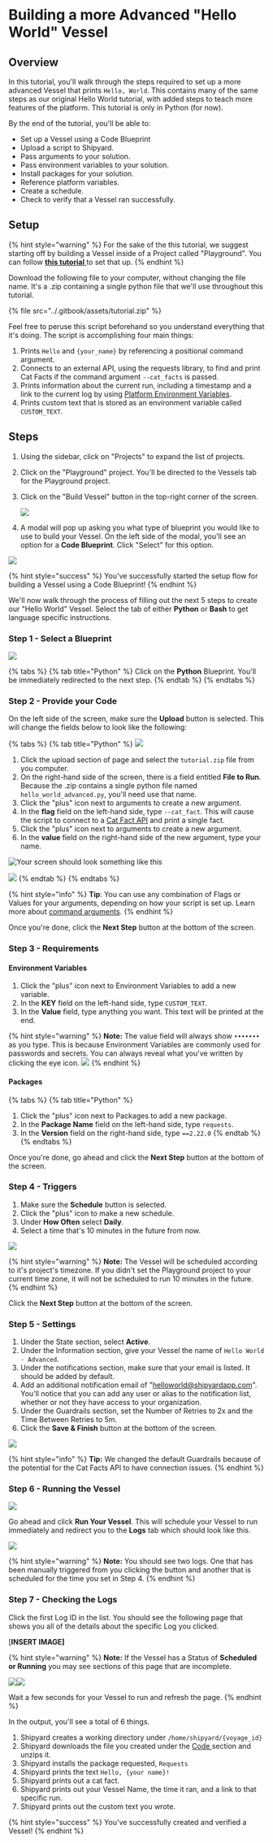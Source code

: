 # Building a more Advanced "Hello World" Vessel

## Overview

In this tutorial, you'll walk through the steps required to set up a more advanced Vessel that prints `Hello, World`. This contains many of the same steps as our original Hello World tutorial, with added steps to teach more features of the platform. This tutorial is only in Python \(for now\).  
  
By the end of the tutorial, you'll be able to:

* Set up a Vessel using a Code Blueprint
* Upload a script to Shipyard.
* Pass arguments to your solution.
* Pass environment variables to your solution.
* Install packages for your solution.
* Reference platform variables.
* Create a schedule.
* Check to verify that a Vessel ran successfully.

## Setup

{% hint style="warning" %}
For the sake of the this tutorial, we suggest starting off by building a Vessel inside of a Project called "Playground". You can follow [**this tutorial** ](building-playground-project.md)to set that up.
{% endhint %}

Download the following file to your computer, without changing the file name. It's a .zip containing a single python file that we'll use throughout this tutorial.

{% file src="../.gitbook/assets/tutorial.zip" %}

Feel free to peruse this script beforehand so you understand everything that it's doing. The script is accomplishing four main things:

1. Prints `Hello` and `{your_name}` by referencing a positional command argument.
2. Connects to an external API, using the requests library, to find and print Cat Facts if the command argument `--cat_facts` is passed.
3. Prints information about the current run, including a timestamp and a link to the current log by using [Platform Environment Variables](../reference/other-functions/platform-environment-variables.md).
4. Prints custom text that is stored as an environment variable called `CUSTOM_TEXT`.

## Steps

1. Using the sidebar, click on "Projects" to expand the list of projects.
2. Click on the "Playground" project. You'll be directed to the Vessels tab for the Playground project.
3. Click on the "Build Vessel" button in the top-right corner of the screen.  


   ![](../.gitbook/assets/image%20%2828%29.png)

  

4. A modal will pop up asking you what type of blueprint you would like to use to build your Vessel. On the left side of the modal, you'll see an option for a **Code Blueprint**. Click "Select" for this option.

![](../.gitbook/assets/image%20%2810%29.png)

{% hint style="success" %}
You've successfully started the setup flow for building a Vessel using a Code Blueprint! 
{% endhint %}

We'll now walk through the process of filling out the next 5 steps to create our "Hello World" Vessel. Select the tab of either **Python** or **Bash** to get language specific instructions.

### Step 1 - Select a Blueprint

![](../.gitbook/assets/image%20%2833%29.png)

{% tabs %}
{% tab title="Python" %}
Click on the **Python** Blueprint. You'll be immediately redirected to the next step.
{% endtab %}
{% endtabs %}

### Step 2 - Provide your Code

On the left side of the screen, make sure the **Upload** button is selected. This will change the fields below to look like the following:

{% tabs %}
{% tab title="Python" %}
![](../.gitbook/assets/image%20%2822%29.png)

1. Click the upload section of page and select the `tutorial.zip` file from you computer.
2. On the right-hand side of the screen, there is a field entitled **File to Run**. Because the .zip contains a single python file named `hello_world_advanced.py`, you'll need use that name.
3. Click the "plus" icon next to arguments to create a new argument.
4. In the **flag** field on the left-hand side, type `--cat_fact`. This will cause the script to connect to a [Cat Fact API](https://alexwohlbruck.github.io/cat-facts/) and print a single fact.
5. Click the "plus" icon next to arguments to create a new argument.
6. In the **value** field on the right-hand side of the new argument, type your name.

![Your screen should look something like this](../.gitbook/assets/image%20%287%29.png)

![](../.gitbook/assets/image%20%283%29.png)
{% endtab %}
{% endtabs %}

{% hint style="info" %}
**Tip**: You can use any combination of Flags or Values for your arguments, depending on how your script is set up. Learn more about [command arguments](../reference/vessels/command.md#arguments).
{% endhint %}

Once you're done, click the **Next Step** button at the bottom of the screen.

### **Step 3 - Requirements**

#### Environment Variables

1. Click the "plus" icon next to Environment Variables to add a new variable.
2. In the **KEY** field on the left-hand side, type `CUSTOM_TEXT`.
3. In the **Value** field, type anything you want. This text will be printed at the end.

{% hint style="warning" %}
**Note:** The value field will always show `•••••••` as you type. This is because Environment Variables are commonly used for passwords and secrets. You can always reveal what you've written by clicking the eye icon. ![](../.gitbook/assets/image%20%2811%29.png) 
{% endhint %}

#### Packages

{% tabs %}
{% tab title="Python" %}
1. Click the "plus" icon next to Packages to add a new package.
2. In the **Package Name** field on the left-hand side, type `requests`.
3. In the **Version** field on the right-hand side, type `==2.22.0`
{% endtab %}
{% endtabs %}

Once you're done, go ahead and click the **Next Step** button at the bottom of the screen.

### Step 4 - Triggers

1. Make sure the **Schedule** button is selected.
2. Click the "plus" icon to make a new schedule.
3. Under **How Often** select **Daily**.
4. Select a time that's 10 minutes in the future from now.

![](../.gitbook/assets/image%20%2821%29.png)

{% hint style="warning" %}
**Note:** The Vessel will be scheduled according to it's project's timezone. If you didn't set the Playground project to your current time zone, it will not be scheduled to run 10 minutes in the future.
{% endhint %}

Click the **Next Step** button at the bottom of the screen.

### **Step 5 - Settings**

1. Under the State section, select **Active**.
2. Under the Information section, give your Vessel the name of `Hello World - Advanced`.
3. Under the notifications section, make sure that your email is listed. It should be added by default.
4. Add an additional notification email of "[helloworld@shipyardapp.com](mailto:helloworld@shipyardapp.com)". You'll notice that you can add any user or alias to the notification list, whether or not they have access to your organization.
5. Under the Guardrails section, set the Number of Retries to 2x and the Time Between Retries to 5m.
6. Click the **Save & Finish** button at the bottom of the screen.

![](../.gitbook/assets/image%20%2819%29.png)

{% hint style="info" %}
**Tip:** We changed the default Guardrails because of the potential for the Cat Facts API to have connection issues.
{% endhint %}

### Step 6 - Running the Vessel

![](../.gitbook/assets/image%20%2823%29.png)

Go ahead and click **Run Your Vessel**. This will schedule your Vessel to run immediately and redirect you to the **Logs** tab which should look like this.

![](../.gitbook/assets/image%20%2818%29.png)

{% hint style="warning" %}
**Note:** You should see two logs. One that has been manually triggered from you clicking the button and another that is scheduled for the time you set in Step 4.
{% endhint %}

### Step 7 - Checking the Logs

Click the first Log ID in the list. You should see the following page that shows you all of the details about the specific Log you clicked.

\[**INSERT IMAGE\]**

{% hint style="warning" %}
**Note:** If the Vessel has a Status of **Scheduled or Running** you may see sections of this page that are incomplete. 

![](../.gitbook/assets/image%20%2829%29.png)![](../.gitbook/assets/image%20%281%29.png)

Wait a few seconds for your Vessel to run and refresh the page.
{% endhint %}

In the output, you'll see a total of 6 things.

1. Shipyard creates a working directory under `/home/shipyard/{voyage_id}`
2. Shipyard downloads the file you created under the [Code ](building-a-hello-world-vessel.md#step-2-provide-your-code)section and unzips it.
3. Shipyard installs the package requested, `Requests`
4. Shipyard prints the text `Hello, {your name}!`
5. Shipyard prints out a cat fact.
6. Shipyard prints out your Vessel Name, the time it ran, and a link to that specific run.
7. Shipyard prints out the custom text you wrote.

{% hint style="success" %}
You've successfully created and verified a Vessel!
{% endhint %}

